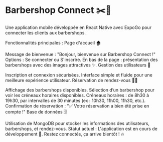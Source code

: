 # Barbershop Connect ✂️📱
Une application mobile développée en React Native avec ExpoGo pour connecter les clients aux barbershops.

Fonctionnalités principales :
Page d'accueil 🏠

Message de bienvenue : "Bonjour, bienvenue sur Barbershop Connect !"
Options : Se connecter ou S'inscrire.
En bas de la page : présentation des barbershops avec des images attractives ✨.
Gestion des utilisateurs 👤

Inscription et connexion sécurisées.
Interface simple et fluide pour une meilleure expérience utilisateur.
Réservation de rendez-vous 💈📅

Affichage des barbershops disponibles.
Sélection d’un barbershop pour voir les créneaux horaires disponibles.
Créneaux horaires : de 8h30 à 19h30, par intervalles de 30 minutes (ex : 10h30, 11h00, 11h30, etc.).
Confirmation de réservation : "✅ Votre réservation a bien été prise en compte !"
Base de données 🗄️

Utilisation de MongoDB pour stocker les informations des utilisateurs, barbershops, et rendez-vous.
Statut actuel :
L'application est en cours de développement 🚀. Restez connectés, ça arrive bientôt ! 🔥
